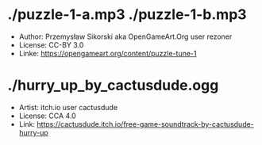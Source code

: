# ./puzzle-1-a.mp3 ./puzzle-1-b.mp3

* Author: Przemysław Sikorski aka OpenGameArt.Org user rezoner
* License: CC-BY 3.0
* Linke: https://opengameart.org/content/puzzle-tune-1

# ./hurry_up_by_cactusdude.ogg

* Artist: itch.io user cactusdude
* License: CCA 4.0
* Link: https://cactusdude.itch.io/free-game-soundtrack-by-cactusdude-hurry-up
